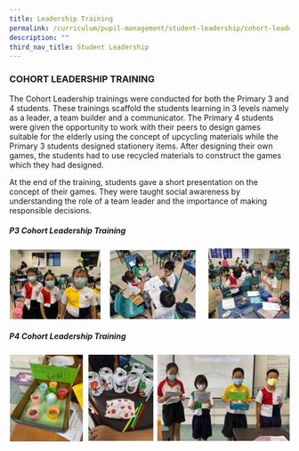 ```yaml
---
title: Leadership Training
permalink: /curriculum/pupil-management/student-leadership/cohort-leadership-training/
description: ""
third_nav_title: Student Leadership
---
```

### COHORT LEADERSHIP TRAINING

The Cohort Leadership trainings were conducted for both the Primary 3 and 4 students. These trainings scaffold the students learning in 3 levels namely as a leader, a team builder and a communicator. The Primary 4 students were given the opportunity to work with their peers to design games suitable for the elderly using the concept of upcycling materials while the Primary 3 students designed stationery items. After designing their own games, the students had to use recycled materials to construct the games which they had designed.

At the end of the training, students gave a short presentation on the concept of their games. They were taught social awareness by understanding the role of a team leader and the importance of making responsible decisions.

  
##### P3 Cohort Leadership Training

![p3 cohort.jpg](/images/p3%20cohort.jpg)
  

##### P4 Cohort Leadership Training

![p4 cohort.jpg](/images/p4%20cohort.jpg)